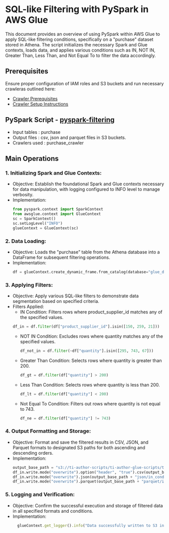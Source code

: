 # SQL-like Filtering with PySpark in AWS Glue
This document provides an overview of using PySpark within AWS Glue to apply SQL-like filtering conditions, specifically on a "purchase" dataset stored in Athena. The script initializes the necessary Spark and Glue contexts, loads data, and applies various conditions such as IN, NOT IN, Greater Than, Less Than, and Not Equal To to filter the data accordingly.

## Prerequisites

Ensure proper configuration of IAM roles and S3 buckets and run necessary crawleras outlined here:
* [Crawler Prerequisites](/crawler-prerequisites.md)
* [Crawler Setup Instructions](/set-up-instructions.md)
  
##  PySpark Script - [pyspark-filtering](../glue-code/ti-pyspark-condition.py)
- Input tables          : purchase
- Output files          : csv, json and parquet files in S3 buckets.
- Crawlers used         : purchase_crawler

## Main Operations

### 1. Initializing Spark and Glue Contexts:
* Objective: Establish the foundational Spark and Glue contexts necessary for data manipulation, with logging configured to INFO level to manage verbosity.
* Implementation:
  ```python
  from pyspark.context import SparkContext
  from awsglue.context import GlueContext
  sc = SparkContext()
  sc.setLogLevel("INFO")
  glueContext = GlueContext(sc)
  ```

### 2. Data Loading:
* Objective: Loads the "purchase" table from the Athena database into a DataFrame for subsequent filtering operations.
* Implementation:
  ```python
  df = glueContext.create_dynamic_frame.from_catalog(database="glue_db", table_name="purchase").toDF()
  ```
### 3. Applying Filters:
* Objective: Apply various SQL-like filters to demonstrate data segmentation based on specified criteria.
* Filters Applied:
  -  IN Condition: Filters rows where product_supplier_id matches any of the specified values.
    ```python
    df_in = df.filter(df["product_supplier_id"].isin([150, 259, 21]))
    ```
  - NOT IN Condition: Excludes rows where quantity matches any of the specified values.
    ```python
    df_not_in = df.filter(~df["quantity"].isin([295, 743, 67]))
    ```
  - Greater Than Condition: Selects rows where quantity is greater than 200.
    ```python
    df_gt = df.filter(df["quantity"] > 200)
    ```
  - Less Than Condition: Selects rows where quantity is less than 200.
    ```python
    df_lt = df.filter(df["quantity"] < 200)
    ```
  - Not Equal To Condition: Filters out rows where quantity is not equal to 743.
    ```python
    df_ne = df.filter(df["quantity"] != 743)
    ```    
    
### 4. Output Formatting and Storage:
* Objective: Format and save the filtered results in CSV, JSON, and Parquet formats to designated S3 paths for both ascending and descending orders.
* Implementation:
  ```python
  output_base_path = "s3://ti-author-scripts/ti-author-glue-scripts/ti-glue-pyspark-scripts-outputs/ti-pyspark-filtering-outputs/"
  df_in.write.mode("overwrite").option("header", "true").csv(output_base_path + "csv/in_condition/")
  df_in.write.mode("overwrite").json(output_base_path + "json/in_condition/")
  df_in.write.mode("overwrite").parquet(output_base_path + "parquet/in_condition/")
  ```

### 5. Logging and Verification:
* Objective: Confirm the successful execution and storage of filtered data in all specified formats and conditions.
* Implementation:
  ```ruby
    glueContext.get_logger().info("Data successfully written to S3 in all specified filters and formats.")
  ```  
